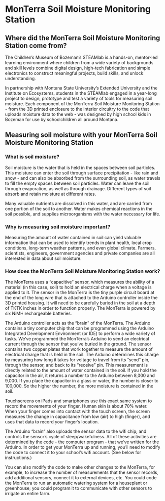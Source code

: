 # MonTerra Soil Moisture Monitoring Station

## Where did the MonTerra Soil Moisture Monitoring Station come from?
The Children’s Museum of Bozeman’s STEAMlab is a hands-on, mentor-led learning environment where children from a wide variety of backgrounds and skill levels combine digital design, high-tech fabrication and simple electronics to construct meaningful projects, build skills, and unlock understanding.

In partnership with Montana State University’s Extended University and the Institute on Ecosystems, students in the STEAMlab engaged in a year-long project to design, prototype and test a variety of tools for measuring soil moisture. Each component of the MonTerra Soil Moisture Monitoring Station - from the 3D printed enclosure to the interior circuitry to the code that uploads moisture data to the web - was designed by high school kids in Bozeman for use by schoolchildren all around Montana.

## Measuring soil moisture with your MonTerra Soil Moisture Monitoring Station
### What is soil moisture?
Soil moisture is the water that is held in the spaces between soil particles. This moisture can enter the soil through surface precipitation - like rain and snow - and can also be absorbed from the surrounding soil, as water travels to fill the empty spaces between soil particles. Water can leave the soil through evaporation, as well as through drainage. Different types of soil absorb and retain moisture at different rates.

Many valuable nutrients are dissolved in this water, and are carried from one portion of the soil to another. Water makes chemical reactions in the soil possible, and supplies microorganisms with the water necessary for life.

### Why is measuring soil moisture important?
Measuring the amount of water contained in soil can yield valuable information that can be used to identify trends in plant health, local crop conditions, long-term weather patterns, and even global climate. Farmers, scientists, engineers, government agencies and private companies are all interested in data about soil moisture.

### How does the MonTerra Soil Moisture Monitoring Station work?
The MonTerra uses a “capacitive” sensor, which measures the ability of a material (in this case, soil) to hold an electrical charge when a voltage is applied to it. The sensor in the MonTerra is the tiny purple circuit board at the end of the long wire that is attached to the Arduino controller inside the 3D printed housing. It will need to be carefully buried in the soil at a depth of TKTK inches in order to function properly. The MonTerra is powered by six NiMH rechargeable batteries.

The Arduino controller acts as the “brain” of the MonTerra. The Arduino contains a tiny computer chip that can be programmed using the Arduino Integrated Development Environment (or IDE) to perform a wide variety of tasks. We’ve programmed the MonTerra’s Arduino to send an electrical current through the sensor that you’ve buried in the ground. The sensor contains two copper plates that work together to measure the amount of electrical charge that is held in the soil. The Arduino determines this charge by measuring how long it takes for voltage to travel from its “send” pin, through the sensor, and back to its “receive” pin. This measurement is directly related to the amount of water contained in the soil. If you hold the capacitor in the air, it returns a number to the Arduino between 8,000 and 9,000. If you place the capacitor in a glass or water, the number is closer to 100,000. So the higher the number, the more moisture is contained in the soil.

Touchscreens on iPads and smartphones use this exact same system to record the movements of your finger. Human skin is about 70% water. When your finger comes into contact with the touch screen, the screen measures the change in capacitance from low (air) to high (finger), and uses that data to record your finger’s location.

The Arduino “brain” also uploads the sensor data to the wifi chip, and controls the sensor’s cycle of sleep/wakefulness. All of these activities are determined by the code - the computer program - that we’ve written for the Arduino. In order to get your MonTerra up and running, you’ll need to modify the code to connect it to your school’s wifi account. (See below for instructions.)

You can also modify the code to make other changes to the MonTerra, for example, to increase the number of measurements that the sensor records, add additional sensors, connect it to external devices, etc. You could code the MonTerra to run an automatic watering system for a houseplant or greenhouse; you could program it to communicate with other sensors to irrigate an entire farm.

